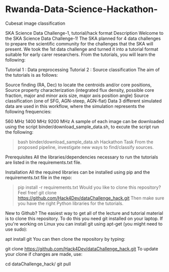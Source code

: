# Rwanda-Data-Science-Hackathon-
Cubesat image classification

SKA Science Data Challenge-1, tutorial/hack format
Description
Welcome to the SKA Science Data Challenge-1! The SKA planned for 4 data challenges to prepare the scientific community for the challenges that the SKA will present. We took the 1st data challenge and turned it into a tutorial format suitable for early carer researchers. From the tutorials, you will learn the following:

Tutorial 1 : Data preprocessing
Tutorial 2 : Source classification
The aim of the tutorials is as follows:

Source finding (RA, Dec) to locate the centroids and/or core positions,
Source property characterization (integrated flux density, possible core fraction, major and minor axis size, major axis position angle)
Source classification (one of SFG, AGN-steep, AGN-flat)
Data
3 different simulated data are used in this workflow, where the simulation represents the following frequencies:

560 MHz
1400 MHz
9200 MHz
A sample of each image can be downloaded using the script binder/download_sample_data.sh, to excute the script run the following:

>  bash binder/download_sample_data.sh
Hackathon Task
From the proposed pipeline, investigate new ways to find/classify sources.

Prerequisites
All the libraries/dependencies necessary to run the tutorials are listed in the requirements.txt file.

Installation
All the required libraries can be installed using pip and the requirements.txt file in the repo:

> pip install -r requirements.txt
Would you like to clone this repository? Feel free!
> git clone https://github.com/Hack4Dev/dataChallenge_hack.git
Then make sure you have the right Python libraries for the tutorials.

New to Github?
The easiest way to get all of the lecture and tutorial material is to clone this repository. To do this you need git installed on your laptop. If you're working on Linux you can install git using apt-get (you might need to use sudo):

apt install git
You can then clone the repository by typing:

git clone https://github.com/Hack4Dev/dataChallenge_hack.git
To update your clone if changes are made, use:

cd dataChallenge_hack/
git pull

